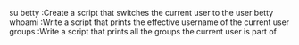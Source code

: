 su betty :Create a script that switches the current user to the user betty
whoami :Write a script that prints the effective username of the current user
groups :Write a script that prints all the groups the current user is part of
